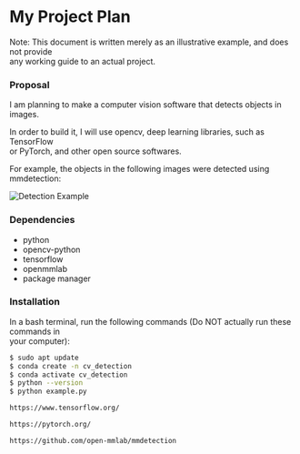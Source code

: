 # My Project Plan

Note: This document is written merely as an illustrative example, and does not provide  
any working guide to an actual project.  

### Proposal  

I am planning to make a computer vision software that detects objects in images.  

In order to build it, I will use opencv, deep learning libraries, such as TensorFlow  
or PyTorch, and other open source softwares.  

For example, the objects in the following images were detected using mmdetection:  

![Detection Example](https://user-images.githubusercontent.com/12907710/137271636-56ba1cd2-b110-4812-8221-b4c120320aa9.png)  

### Dependencies  

- python  
- opencv-python  
- tensorflow  
- openmmlab  
- package manager  

### Installation  

In a bash terminal, run the following commands (Do NOT actually run these commands in  
your computer):  

```bash
$ sudo apt update
$ conda create -n cv_detection
$ conda activate cv_detection
$ python --version
$ python example.py

https://www.tensorflow.org/

https://pytorch.org/

https://github.com/open-mmlab/mmdetection
